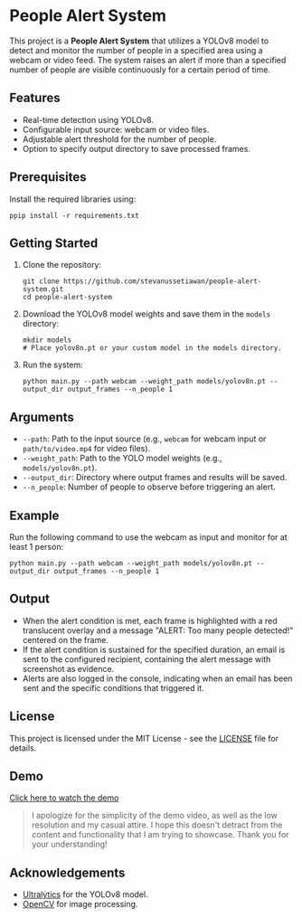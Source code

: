 <h1>People Alert System</h1>

<p>This project is a <strong>People Alert System</strong> that utilizes a YOLOv8 model to detect and monitor the number of people in a specified area using a webcam or video feed. The system raises an alert if more than a specified number of people are visible continuously for a certain period of time.</p>

<h2>Features</h2>
<ul>
    <li>Real-time detection using YOLOv8.</li>
    <li>Configurable input source: webcam or video files.</li>
    <li>Adjustable alert threshold for the number of people.</li>
    <li>Option to specify output directory to save processed frames.</li>
</ul>

<h2>Prerequisites</h2>
<p>Install the required libraries using:</p>
<pre><code>ppip install -r requirements.txt</code></pre>

<h2>Getting Started</h2>
<ol>
    <li>Clone the repository:
        <pre><code>git clone https://github.com/stevanussetiawan/people-alert-system.git
cd people-alert-system</code></pre>
    </li>
    <li>Download the YOLOv8 model weights and save them in the <code>models</code> directory:
        <pre><code>mkdir models
# Place yolov8n.pt or your custom model in the models directory.</code></pre>
    </li>
    <li>Run the system:
        <pre><code>python main.py --path webcam --weight_path models/yolov8n.pt --output_dir output_frames --n_people 1</code></pre>
    </li>
</ol>

<h2>Arguments</h2>
<ul>
    <li><code>--path</code>: Path to the input source (e.g., <code>webcam</code> for webcam input or <code>path/to/video.mp4</code> for video files).</li>
    <li><code>--weight_path</code>: Path to the YOLO model weights (e.g., <code>models/yolov8n.pt</code>).</li>
    <li><code>--output_dir</code>: Directory where output frames and results will be saved.</li>
    <li><code>--n_people</code>: Number of people to observe before triggering an alert.</li>
</ul>

<h2>Example</h2>
<p>Run the following command to use the webcam as input and monitor for at least 1 person:</p>
<pre><code>python main.py --path webcam --weight_path models/yolov8n.pt --output_dir output_frames --n_people 1</code></pre>

<h2>Output</h2>
<ul>
    <li>When the alert condition is met, each frame is highlighted with a red translucent overlay and a message "ALERT: Too many people detected!" centered on the frame.</li>
    <li>If the alert condition is sustained for the specified duration, an email is sent to the configured recipient, containing the alert message with screenshot as evidence.</li>
    <li>Alerts are also logged in the console, indicating when an email has been sent and the specific conditions that triggered it.</li>
</ul>
<h2>License</h2>
<p>This project is licensed under the MIT License - see the <a href="LICENSE">LICENSE</a> file for details.</p>

## Demo
[Click here to watch the demo](assets/demo.mp4)
> I apologize for the simplicity of the demo video, as well as the low resolution and my casual attire. I hope this doesn't detract from the content and functionality that I am trying to showcase. Thank you for your understanding!

<h2>Acknowledgements</h2>
<ul>
    <li><a href="https://docs.ultralytics.com/">Ultralytics</a> for the YOLOv8 model.</li>
    <li><a href="https://opencv.org/">OpenCV</a> for image processing.</li>
</ul>
